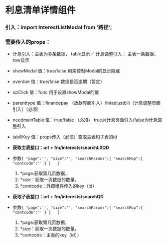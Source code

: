 # 利息清单详情组件
### 引入：import InterestListModal from '路径';
### 需要传入的props：
- 计息引入：主表为多条数据， table显示／ 计息调整引入： 主表一条数据，row显示
* showModal 值：true/false   用来控制Modal的显示隐藏
* overdue 值：true/false 数据是否逾期（暂定）
* upClick 值：func 用于设置showModal的值
* parenttype 值：financepay （放款界面引入）/intadjustbill（计息调整页面引入）（必须）
* needmainTable 值：true/false （必须） true为计息页面引入/false为计息调整引入 
* iabillKey 值：props传入（必须）查取主表和子表的id


* 	**获取主表接口：url + fm/interests/searchLXQD**
*  参数`{
            "page":'',
            "size":'',
            "searchParams":{
             "searchMap":{
                  "contcode":''
              }
            }  
        }`
    1. *page:获取第几页数据，
    2. *size：获取一页数据的数量，
    3. *contcode：外部组件传入的key（id）
* 	**获取子表接口：url + fm/interests/searchQD**
*  参数`{
            "page":'',
            "size":'',
            "searchParams":{
             "searchMap":{
                  "contcode":''
              }
            }  
        }`
    1. *page:获取第几页数据，
    2. *size：获取一页数据的数量，
    3. *contcode：主表的key（id））